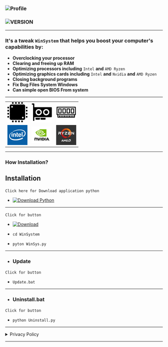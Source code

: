 ### ![Profile](https://img.shields.io/badge/WinSystem-For_Windows-blue?style=for-the-badge&logo=github&logoColor=white)

### ![VERSION](https://img.shields.io/badge/version_:_1-0056D2?style=for-the-badge&logo=links&logoColor=white)

---

### **It's a tweak `WinSystem` that helps you boost your computer's capabilities by:**
- **Overclocking your processor**
- **Clearing and freeing up RAM**
- **Optimizing processors including** `Intel` **and** `AMD Ryzen`
- **Optimizing graphics cards including** `Intel` **and** `Nvidia` **and** `AMD Ryzen`
- **Closing background programs**
- **Fix Bug Files System Windows**
- **Can simple open BIOS From system**

---

<table>
  <tr>
    <td><img src="ICON\CPU.png" alt="CPU" width="64"></td>
    <td><img src="ICON\GPU.png" alt="GPU" width="64"></td>
    <td><img src="ICON\RAM.png" alt="RAM" width="64"></td>
  </tr>
  <tr>
    <td><img src="ICON\Intel.png" alt="Intel" width="64"></td>
    <td><img src="ICON\NVADIA.png" alt="NVADIA" width="64"></td>
    <td><img src="ICON\AMD.jpg" alt="AMD" width="64"></td>
  </tr>
</table>

---

### **How Installation?**

## Installation 

`Click here for Download application python`

- [![Download Python](https://img.shields.io/badge/Download-Python-blue?logo=python&logoColor=white)](https://www.python.org/ftp/python/3.11.0/python-3.11.0rc2-amd64.exe)

---

`Click for button`

- [![Download](https://img.shields.io/badge/-Download_Manager_Pc-gray?style=flat-square&logo=github)](https://github.com/wsl-iq/WinSystem/archive/refs/heads/main.zip)

- `cd WinSystem`

- `pyton WinSys.py`

---

- ### **Update**
`Click for button`
- `Update.bat`

---

- ### **Uninstall.bat**

`Click for button`
- `python Uninstall.py`

---

<details>
  <summary> Privacy Policy </summary>

**Privacy Policy for WinSystem**

Introduction:
At `WinSystem` we respect the privacy of our users. This program does not interfere with user files, modify them, or collect any personal data.

1. **Data Collection:**
The program does not collect or store any personal data from users.

2. **Use of Data:**
Since the program does not collect personal data, no data is used in any way.

3. **User Files:**
The program does not interfere with any files stored on the user's device and does not read or modify any data.

4. **Data Protection:**
No sensitive data is collected, so there is no need for specific protection.

5. **User Rights:**
Since the program does not handle personal data, there is no data to modify or delete.

6. **Updates:**
We may update the Privacy Policy from time to time, but this will not affect the data collection practices.
</details>

---
